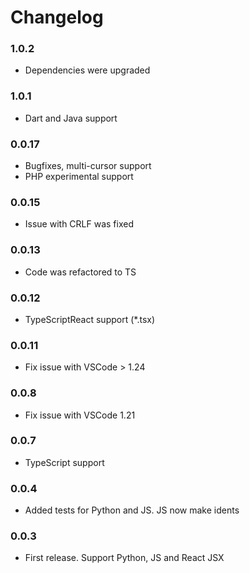 Changelog
=========
### 1.0.2
-  Dependencies were upgraded

### 1.0.1
-  Dart and Java support

### 0.0.17
-  Bugfixes, multi-cursor support
-  PHP experimental support

### 0.0.15
-  Issue with CRLF was fixed

### 0.0.13
-  Code was refactored to TS

### 0.0.12
-  TypeScriptReact support (*.tsx)

### 0.0.11
-  Fix issue with VSCode > 1.24 

### 0.0.8
-  Fix issue with VSCode 1.21

### 0.0.7
-  TypeScript support

### 0.0.4
-  Added tests for Python and JS. JS now make idents

### 0.0.3
-  First release. Support Python, JS and React JSX
